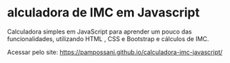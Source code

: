 # alculadora de IMC em Javascript
Calculadora simples em JavaScript para aprender um pouco das funcionalidades, utilizando HTML , CSS e Bootstrap e cálculos de IMC.


Acessar pelo site: https://pampossani.github.io/calculadora-imc-javascript/

